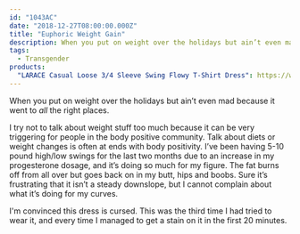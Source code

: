 ```yaml
---
id: "1043AC"
date: "2018-12-27T08:00:00.000Z"
title: "Euphoric Weight Gain"
description: When you put on weight over the holidays but ain’t even mad because it went to all the right places.
tags:
  - Transgender
products:
  "LARACE Casual Loose 3/4 Sleeve Swing Flowy T-Shirt Dress": https://www.amazon.com/exec/obidos/ASIN/B075CNG9NV/curvyandtrans-20
---
```

When you put on weight over the holidays but ain’t even mad because it went to _all_ the right places.

I try not to talk about weight stuff too much because it can be very triggering for people in the body positive community. Talk about diets or weight changes is often at ends with body positivity. I’ve been having 5-10 pound high/low swings for the last two months due to an increase in my progesterone dosage, and it’s doing so much for my figure. The fat burns off from all over but goes back on in my butt, hips and boobs. Sure it’s frustrating that it isn’t a steady downslope, but I cannot complain about what it’s doing for my curves.

I'm convinced this dress is cursed. This was the third time I had tried to wear it, and every time I managed to get a stain on it in the first 20 minutes.
